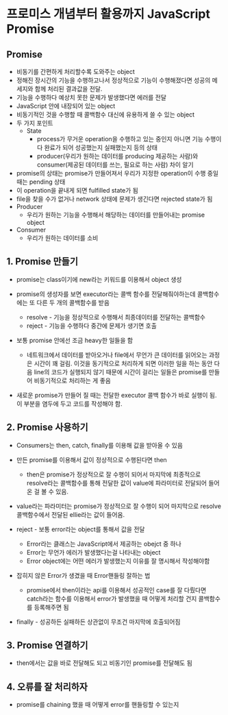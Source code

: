 # 프로미스 개념부터 활용까지 JavaScript Promise

[자바스크립트 기초 강의 12]: https://www.youtube.com/watch?v=s1vpVCrT8f4&amp;list=PLv2d7VI9OotTVOL4QmPfvJWPJvkmv6h-2&amp;index=12



## Promise

- 비동기를 간편하게 처리할수록 도와주는 object
- 정해진 장시간의 기능을 수행하고나서 정상적으로 기능이 수행해졌다면 성공의 메세지와 함께 처리된 결과값을 전달. 
- 기능을 수행하다 예상치 못한 문제가 발생했다면 에러를 전달
- JavaScript 안에 내장되어 있는 object
- 비동기적인 것을 수행할 때 콜백함수 대신에 유용하게 쓸 수 있는 object
- 두 가지 포인트
  - State
    - process가 무거운 operation을 수행하고 있는 중인지 아니면 기능 수행이 다 완료가 되어 성공했는지 실패했는지 등의 상태
    - producer(우리가 원하는 데이터를 producing 제공하는 사람)와 consumer(제공된 데이터를 쓰는, 필요로 하는 사람) 차이 알기
- promise의 상태는 promise가 만들어져서 우리가 지정한 operation이 수행 중일 때는 pending 상태
- 이 operation을 끝내게 되면 fulfilled state가 됨
- file을 찾을 수가 없거나 network 상태에 문제가 생긴다면 rejected state가 됨
- Producer
  - 우리가 원하는 기능을 수행해서 해당하는 데이터를 만들어내는 promise object
- Consumer
  - 우리가 원하는 데이터를 소비



## 1. Promise 만들기

- promise는 class이기에 new라는 키워드를 이용해서 object 생성
- promise의 생성자를 보면 executor라는 콜백 함수를 전달해줘야하는데 콜백함수에는 또 다른 두 개의 콜백함수를 받음
  - resolve - 기능을 정상적으로 수행해서 최종데이터를 전달하는 콜백함수
  - reject - 기능을 수행하다 중간에 문제가 생기면 호출
- 보통 promise 안에선 조금 heavy한 일들을 함
  - 네트워크에서 데이터를 받아오거나 file에서 무언가 큰 데이터를 읽어오는 과정은 시간이 꽤 걸림. 이것을 동기적으로 처리하게 되면 이러한 일을 하는 동안 다음 line의 코드가 실행되지 않기 때문에 시간이 걸리는 일들은 promise를 만들어 비동기적으로 처리하는 게 좋음

- 새로운 promise가 만들어 질 때는 전달한 executor 콜백 함수가 바로 실행이 됨. 이 부분을 염두에 두고 코드를 작성해야 함.



## 2. Promise 사용하기

- Consumers는 then, catch, finally를 이용해 값을 받아올 수 있음
- 만든 promise를 이용해서 값이 정상적으로 수행된다면 then
  - then은 promise가 정상적으로 잘 수행이 되어서 마지막에 최종적으로 resolve라는 콜백함수를 통해 전달한 값이 value에 파라미터로 전달되어 들어온 걸 볼 수 있음.
- value라는 파라미터는 promise가 정상적으로 잘 수행이 되어 마지막으로 resolve 콜백함수에서 전달된 ellie라는 값이 들어옴.
- reject - 보통 error라는 object를 통해서 값을 전달
  - Error라는 클래스는 JavaScript에서 제공하는 obejct 중 하나
  - Error는 무언가 에러가 발생했다는걸 나타내는 object
  - Error object에는 어떤 에러가 발생했는지 이유를 잘 명시해서 작성해야함

- 잡히지 않은 Error가 생겼을 때 Error핸들링 잘하는 법
  - promise에서 then이라는 api를 이용해서 성공적인 case를 잘 다뤘다면 catch라는 함수를 이용해서 error가 발생했을 때 어떻게 처리할 건지 콜백함수를 등록해주면 됨

- finally - 성공하든 실패하든 상관없이 무조건 마지막에 호출되어짐



## 3. Promise 연결하기

- then에서는 값을 바로 전달해도 되고 비동기인 promise를 전달해도 됨



## 4. 오류를 잘 처리하자

- promise를 chaining 했을 때 어떻게 error를 핸들링할 수 있는지
